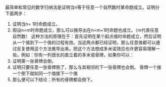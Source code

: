 最简单和常见的数学归纳法是证明当n等于任意一个自然数时某命题成立。证明分下面两步：
1.	证明当n= 1时命题成立。
2.	假设n=m时命题成立，那么可以推导出在n=m+1时命题也成立。（m代表任意自然数）
这种方法的原理在于：首先证明在某个起点值时命题成立，然后证明从一个值到下一个值的过程有效。当这两点都已经证明，那么任意值都可以通过反复使用这个方法推导出来。把这个方法想成多米诺效应也许更容易理解一些。例如：你有一列很长的直立着的多米诺骨牌，如果你可以：
1.	证明第一张骨牌会倒。
2.	证明只要任意一张骨牌倒了，那么与其相邻的下一张骨牌也会倒。
骨牌一个接一个倒下就如同一个值接下一个值
3. 那么便可以下结论：所有的骨牌都会倒下。